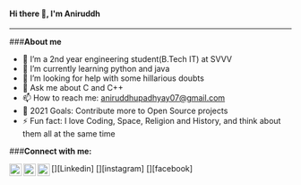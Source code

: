 #### Hi there 👋, I'm Aniruddh
<hr>

<!--
**Aniruddh-482/Aniruddh-482** is a ✨ _special_ ✨ repository because its `README.md` (this file) appears on your GitHub profile.

Here are some ideas to get you started:
-->
###**About me**
* 🔭 I’m a 2nd year engineering student(B.Tech IT) at SVVV
* 🌱 I’m currently learning python and java
* 🤔 I’m looking for help with some hillarious doubts
* 💬 Ask me about C and C++
* 📫 How to reach me: aniruddhupadhyay07@gmail.com
* 🥅 2021 Goals: Contribute more to Open Source projects
* ⚡ Fun fact: I love Coding, Space, Religion and History, and think about them all at the same time


###**Connect with me:**


[<img align="left" alt="Aniruddh Upadhyay | LinkedIn" width="22px" src="https://cdn.jsdelivr.net/npm/simple-icons@v3/icons/linkedin.svg" />][Linkedin]
[<img align="left" alt="Aniruddh Upadhyay | Instagram" width="22px" src="https://cdn.jsdelivr.net/npm/simple-icons@v3/icons/instagram.svg" />][instagram]
[<img align="left" alt="Aniruddh Upadhyay | Facebook" width="22px" src="https://cdn.jsdelivr.net/npm/simple-icons@v3/icons/facebook.svg" />][facebook]
